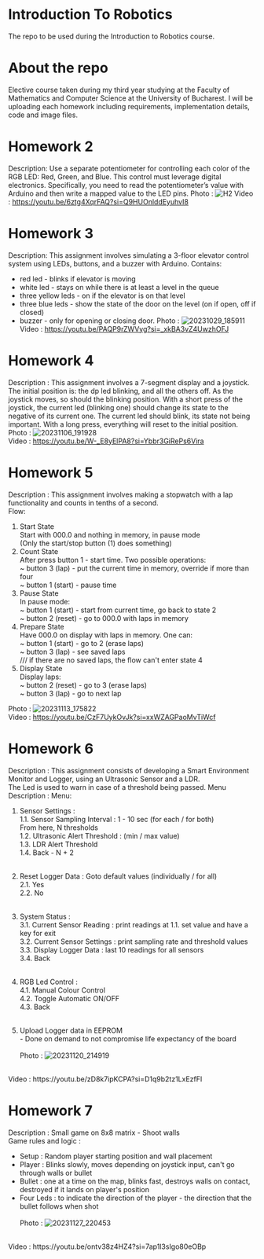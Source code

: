 # Introduction To Robotics
The repo to be used during the Introduction to Robotics course.
# About the repo
Elective course taken during my third year studying at the Faculty of Mathematics and Computer Science at the University of Bucharest.
I will be uploading each homework including requirements, implementation details, code and image files.
# Homework 2
Description: Use a separate potentiometer for controlling each color of the RGB LED: Red,
Green, and Blue. This control must leverage digital electronics. Specifically,
you need to read the potentiometer’s value with Arduino and then write a
mapped value to the LED pins.
Photo : ![H2](https://github.com/Teo0o0/IntroductionToRobotics/assets/99832898/660a6b0d-6a77-4d1f-ba67-51bf3d2fbdd6)
Video : https://youtu.be/6ztg4XqrFAQ?si=Q9HUOnlddEyuhvI8
# Homework 3
Description: This assignment involves simulating a 3-floor elevator control system using
LEDs, buttons, and a buzzer with Arduino. 
Contains:
- red led - blinks if elevator is moving
- white led - stays on while there is at least a level in the queue
- three yellow leds - on if the elevator is on that level
- three blue leds - show the state of the door on the level (on if open, off if closed)
- buzzer - only for opening or closing door.
Photo : ![20231029_185911](https://github.com/Teo0o0/IntroductionToRobotics/assets/99832898/9fe33021-7d04-4437-a20b-2fa7e6e942e9)
Video : https://youtu.be/PAQP9rZWVyg?si=_xkBA3vZ4UwzhOFJ
# Homework 4
Description : This assignment involves a 7-segment display and a joystick. <br>
The initial position is: the dp led blinking, and all the others off. As the joystick moves, so should the blinking position.
With a short press of the joystick, the current led (blinking one) should change its state to the negative of its current one.
The current led should blink, its state not being important.
With a long press, everything will reset to the initial position. <br>
Photo : ![20231106_191928](https://github.com/Teo0o0/IntroductionToRobotics/assets/99832898/47edb403-554a-46aa-896c-635e5eda9d7a)
<br>Video : https://youtu.be/W-_E8yElPA8?si=Ybbr3GiRePs6Vira

# Homework 5
Description : This assignment involves making a stopwatch with a lap functionality and counts in tenths of a second. <br>
Flow: <br>
1. Start State <br>
Start with 000.0 and nothing in memory, in pause mode <br>
  (Only the start/stop button (1) does something) <br>
2. Count State <br>
After press button 1 - start time. Two possible operations: <br>
  ~ button 3 (lap) - put the current time in memory, override if more than four <br>
  ~ button 1 (start) - pause time <br>
3. Pause State <br>
In pause mode: <br>
  ~ button 1 (start) - start from current time, go back to state 2 <br>
  ~ button 2 (reset) - go to 000.0 with laps in memory <br>
4. Prepare State <br>
Have 000.0 on display with laps in memory. One can: <br>
  ~ button 1 (start) - go to 2 (erase laps) <br>
  ~ button 3 (lap) - see saved laps <br>
    /// if there are no saved laps, the flow can't enter state 4 <br>
5. Display State <br>
Display laps: <br>
  ~ button 2 (reset) - go to 3 (erase laps) <br>
  ~ button 3 (lap) - go to next lap <br>

Photo : ![20231113_175822](https://github.com/Teo0o0/IntroductionToRobotics/assets/99832898/a5ef24b8-6994-4752-a59c-95320a0744ba)
 <br>
Video : https://youtu.be/CzF7UykOvJk?si=xxWZAGPaoMvTiWcf

# Homework 6
Description : This assignment consists of developing a Smart Environment Monitor and Logger, using an Ultrasonic Sensor and a LDR. <br>
The Led is used to warn in case of a threshold being passed.
Menu Description : 
Menu: <br>
  1. Sensor Settings : <br>
    1.1. Sensor Sampling Interval : 1 - 10 sec (for each / for both)<br>
    From here, N thresholds  <br>
    1.2. Ultrasonic Alert Threshold : (min / max value)<br>
    1.3. LDR Alert Threshold<br>
    1.4. Back - N + 2<br><br>

  2. Reset Logger Data : Goto default values (individually / for all) <br>
    2.1. Yes<br>
    2.2. No<br><br>

  3. System Status :<br>
    3.1. Current Sensor Reading : print readings at 1.1. set value and have a key for exit<br>
    3.2. Current Sensor Settings : print sampling rate and threshold values<br>
    3.3. Display Logger Data : last 10 readings for all sensors<br>
    3.4. Back<br><br>

  4. RGB Led Control :<br>
    4.1. Manual Colour Control<br>
    4.2. Toggle Automatic ON/OFF<br>
    4.3. Back<br><br>
  5. Upload Logger data in EEPROM<br>
    - Done on demand to not compromise life expectancy of the board<br><br>
Photo : ![20231120_214919](https://github.com/Teo0o0/IntroductionToRobotics/assets/99832898/5c6e39df-cee5-41b7-85a2-d4ecaca76d7e)
<br>
Video : https://youtu.be/zD8k7ipKCPA?si=D1q9b2tz1LxEzfFI <br>

# Homework 7
Description : Small game on 8x8 matrix - Shoot walls<br>
Game rules and logic :<br>
  - Setup : Random player starting position and wall placement<br>
  - Player : Blinks slowly, moves depending on joystick input, can't go through walls or bullet<br>
  - Bullet : one at a time on the map, blinks fast, destroys walls on contact, destroyed if it lands on player's position<br>
  - Four Leds : to indicate the direction of the player - the direction that the bullet follows when shot<br><br>
Photo : ![20231127_220453](https://github.com/Teo0o0/IntroductionToRobotics/assets/99832898/848423e9-cc64-4583-b75a-be91ed4c9448)
<br>
Video : https://youtu.be/ontv38z4HZ4?si=7ap1l3sIgo80eOBp


